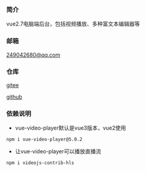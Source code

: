 ### 简介
vue2.7电脑端后台，包括视频播放、多种富文本编辑器等

### 邮箱
249042680@qq.com

### 仓库
[gitee](https://gitee.com/kangleyunju/vue2_pc)

[github](https://github.com/kangleyunju/vue2_pc)

### 依赖说明
* vue-video-player默认是vue3版本，vue2使用
```
npm i vue-video-player@5.0.2
```

* 让vue-video-player可以播放直播流
```
npm i videojs-contrib-hls
```